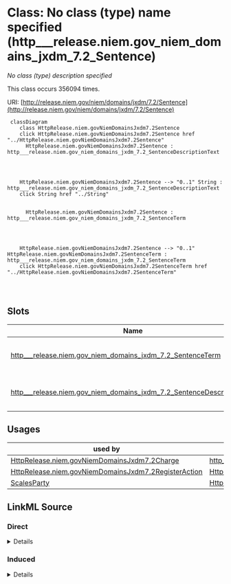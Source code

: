

# Class: No class (type) name specified (http___release.niem.gov_niem_domains_jxdm_7.2_Sentence)


_No class (type) description specified_






This class occurs 356094 times.


URI: [http://release.niem.gov/niem/domains/jxdm/7.2/Sentence](http://release.niem.gov/niem/domains/jxdm/7.2/Sentence)






```mermaid
 classDiagram
    class HttpRelease.niem.govNiemDomainsJxdm7.2Sentence
    click HttpRelease.niem.govNiemDomainsJxdm7.2Sentence href "../HttpRelease.niem.govNiemDomainsJxdm7.2Sentence"
      HttpRelease.niem.govNiemDomainsJxdm7.2Sentence : http___release.niem.gov_niem_domains_jxdm_7.2_SentenceDescriptionText
        
          
    
    
    HttpRelease.niem.govNiemDomainsJxdm7.2Sentence --> "0..1" String : http___release.niem.gov_niem_domains_jxdm_7.2_SentenceDescriptionText
    click String href "../String"

        
      HttpRelease.niem.govNiemDomainsJxdm7.2Sentence : http___release.niem.gov_niem_domains_jxdm_7.2_SentenceTerm
        
          
    
    
    HttpRelease.niem.govNiemDomainsJxdm7.2Sentence --> "0..1" HttpRelease.niem.govNiemDomainsJxdm7.2SentenceTerm : http___release.niem.gov_niem_domains_jxdm_7.2_SentenceTerm
    click HttpRelease.niem.govNiemDomainsJxdm7.2SentenceTerm href "../HttpRelease.niem.govNiemDomainsJxdm7.2SentenceTerm"

        
      
```




<!-- no inheritance hierarchy -->


## Slots

| Name | Cardinality and Range | Description | Inheritance | Occurrences |
| ---  | --- | --- | --- | --- |
| [http___release.niem.gov_niem_domains_jxdm_7.2_SentenceTerm](../slots/http___release.niem.gov_niem_domains_jxdm_7.2_SentenceTerm.md) | 0..1 <br/> [HttpRelease.niem.govNiemDomainsJxdm7.2SentenceTerm](../classes/HttpRelease.niem.govNiemDomainsJxdm7.2SentenceTerm.md) | No slot (predicate) description specified <br/>  | direct | 356094 |
| [http___release.niem.gov_niem_domains_jxdm_7.2_SentenceDescriptionText](../slots/http___release.niem.gov_niem_domains_jxdm_7.2_SentenceDescriptionText.md) | 0..1 <br/> [xsd:string](http://www.w3.org/2001/XMLSchema#string) | No slot (predicate) description specified <br/>  | direct | 356094 |





## Usages

| used by | used in | type | used |
| ---  | --- | --- | --- |
| [HttpRelease.niem.govNiemDomainsJxdm7.2Charge](../classes/HttpRelease.niem.govNiemDomainsJxdm7.2Charge.md) | [http___release.niem.gov_niem_domains_jxdm_7.2_ChargeSentence](../slots/http___release.niem.gov_niem_domains_jxdm_7.2_ChargeSentence.md) | range | [HttpRelease.niem.govNiemDomainsJxdm7.2Sentence](../classes/HttpRelease.niem.govNiemDomainsJxdm7.2Sentence.md) |
| [HttpRelease.niem.govNiemDomainsJxdm7.2RegisterAction](../classes/HttpRelease.niem.govNiemDomainsJxdm7.2RegisterAction.md) | [HttpRelease.niem.govNiemDomainsJxdm7.2Sentence](../classes/HttpRelease.niem.govNiemDomainsJxdm7.2Sentence.md) | range | [HttpRelease.niem.govNiemDomainsJxdm7.2Sentence](../classes/HttpRelease.niem.govNiemDomainsJxdm7.2Sentence.md) |
| [ScalesParty](../classes/ScalesParty.md) | [HttpRelease.niem.govNiemDomainsJxdm7.2Sentence](../classes/HttpRelease.niem.govNiemDomainsJxdm7.2Sentence.md) | range | [HttpRelease.niem.govNiemDomainsJxdm7.2Sentence](../classes/HttpRelease.niem.govNiemDomainsJxdm7.2Sentence.md) |











## LinkML Source

<!-- TODO: investigate https://stackoverflow.com/questions/37606292/how-to-create-tabbed-code-blocks-in-mkdocs-or-sphinx -->

### Direct

<details>

```yaml
name: http___release.niem.gov_niem_domains_jxdm_7.2_Sentence
conforms_to: No schema conformance document specified
annotations:
  count:
    tag: count
    value: 356094
description: No class (type) description specified
title: No class (type) name specified
from_schema: scales-kg
rank: 1000
slots:
- http___release.niem.gov_niem_domains_jxdm_7.2_SentenceTerm
- http___release.niem.gov_niem_domains_jxdm_7.2_SentenceDescriptionText
slot_usage:
  http___release.niem.gov_niem_domains_jxdm_7.2_SentenceDescriptionText:
    name: http___release.niem.gov_niem_domains_jxdm_7.2_SentenceDescriptionText
    annotations:
      string:
        tag: string
        value: 356094
  http___release.niem.gov_niem_domains_jxdm_7.2_SentenceTerm:
    name: http___release.niem.gov_niem_domains_jxdm_7.2_SentenceTerm
    annotations:
      http___release.niem.gov_niem_domains_jxdm_7.2_SentenceTerm:
        tag: http___release.niem.gov_niem_domains_jxdm_7.2_SentenceTerm
        value: 356094
class_uri: http://release.niem.gov/niem/domains/jxdm/7.2/Sentence

```
</details>

### Induced

<details>

```yaml
name: http___release.niem.gov_niem_domains_jxdm_7.2_Sentence
conforms_to: No schema conformance document specified
annotations:
  count:
    tag: count
    value: 356094
description: No class (type) description specified
title: No class (type) name specified
from_schema: scales-kg
rank: 1000
slot_usage:
  http___release.niem.gov_niem_domains_jxdm_7.2_SentenceDescriptionText:
    name: http___release.niem.gov_niem_domains_jxdm_7.2_SentenceDescriptionText
    annotations:
      string:
        tag: string
        value: 356094
  http___release.niem.gov_niem_domains_jxdm_7.2_SentenceTerm:
    name: http___release.niem.gov_niem_domains_jxdm_7.2_SentenceTerm
    annotations:
      http___release.niem.gov_niem_domains_jxdm_7.2_SentenceTerm:
        tag: http___release.niem.gov_niem_domains_jxdm_7.2_SentenceTerm
        value: 356094
attributes:
  http___release.niem.gov_niem_domains_jxdm_7.2_SentenceTerm:
    name: http___release.niem.gov_niem_domains_jxdm_7.2_SentenceTerm
    annotations:
      http___release.niem.gov_niem_domains_jxdm_7.2_SentenceTerm:
        tag: http___release.niem.gov_niem_domains_jxdm_7.2_SentenceTerm
        value: 356094
    description: No slot (predicate) description specified
    examples:
    - object:
        example_object: scales:Term/6.0
        example_object_type: http___release.niem.gov_niem_domains_jxdm_7.2_SentenceTerm
        example_predicate: http://release.niem.gov/niem/domains/jxdm/7.2/SentenceTerm
        example_subject: scales:Sentence/ga-clayton-state;;0:00-cr-00001_de10_s0
        example_subject_type: http___release.niem.gov_niem_domains_jxdm_7.2_Sentence
    from_schema: scales-kg
    rank: 1000
    slot_uri: http://release.niem.gov/niem/domains/jxdm/7.2/SentenceTerm
    alias: http___release.niem.gov_niem_domains_jxdm_7.2_SentenceTerm
    owner: http___release.niem.gov_niem_domains_jxdm_7.2_Sentence
    domain_of:
    - http___release.niem.gov_niem_domains_jxdm_7.2_Sentence
    range: http___release.niem.gov_niem_domains_jxdm_7.2_SentenceTerm
  http___release.niem.gov_niem_domains_jxdm_7.2_SentenceDescriptionText:
    name: http___release.niem.gov_niem_domains_jxdm_7.2_SentenceDescriptionText
    annotations:
      string:
        tag: string
        value: 356094
    description: No slot (predicate) description specified
    examples:
    - object:
        example_object: serve
        example_object_type: string
        example_predicate: http://release.niem.gov/niem/domains/jxdm/7.2/SentenceDescriptionText
        example_subject: scales:Sentence/ga-clayton-state;;0:00-cr-00001_de10_s0
        example_subject_type: http___release.niem.gov_niem_domains_jxdm_7.2_Sentence
    from_schema: scales-kg
    rank: 1000
    slot_uri: http://release.niem.gov/niem/domains/jxdm/7.2/SentenceDescriptionText
    alias: http___release.niem.gov_niem_domains_jxdm_7.2_SentenceDescriptionText
    owner: http___release.niem.gov_niem_domains_jxdm_7.2_Sentence
    domain_of:
    - http___release.niem.gov_niem_domains_jxdm_7.2_Sentence
    range: string
class_uri: http://release.niem.gov/niem/domains/jxdm/7.2/Sentence

```
</details>